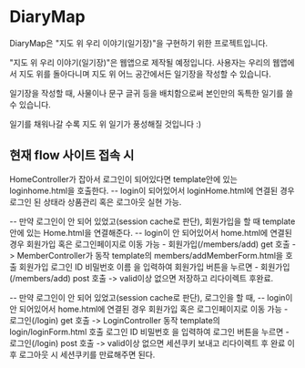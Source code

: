# DiaryMap
DiaryMap은 "지도 위 우리 이야기(일기장)"을 구현하기 위한 프로젝트입니다.

"지도 위 우리 이야기(일기장)"은 웹앱으로 제작될 예정입니다.
사용자는 우리의 웹앱에서 지도 위를 돌아다니며 지도 위 어느 공간에서든 일기장을 작성할 수 있습니다.

일기장을 작성할 때, 사물이나 문구 글귀 등을 배치함으로써 본인만의 독특한 일기를 쓸 수 있습니다.

일기를 채워나갈 수록 지도 위 일기가 풍성해질 것입니다 :)


현재 flow
사이트 접속 시
--
HomeController가 잡아서 로그인이 되어있다면
template안에 있는 loginhome.html을 호출한다.
    --
    login이 되어있어서 loginHome.html에 연결된 경우
    로그인 된 상태라 상품관리 혹은 로그아웃 실현 가능.

--
만약 로그인이 안 되어 있었고(session cache로 판단), 회원가입을 할 때
template 안에 있는 Home.html을 연결해준다.
    --
    login이 안 되어있어서 home.html에 연결된 경우
    회원가입 혹은 로그인페이지로 이동 가능
        - 회원가입(/members/add) get 호출 -> MemberController가 동작 
          template의 members/addMemberForm.html을 호출
        회원가입
        로그인 ID
        비밀번호
        이름
        을 입력하여 회원가입 버튼을 누르면
        - 회원가입(/members/add) post 호출 
            -> valid이상 없으면 저장하고 리다이렉트 후완료.

--
만약 로그인이 안 되어 있었고(session cache로 판단), 로그인을 할 때,
    --
    login이 안 되어있어서 home.html에 연결된 경우
    회원가입 혹은 로그인페이지로 이동 가능
        - 로그인(/login) get 호출 -> LoginController 동작 
          template의 login/loginForm.html 호출
        로그인 ID
        비밀번호
        을 입력하여 로그인 버튼을 누르면
        -  로그인(/login) post 호출 
            -> valid이상 없으면 세션쿠키 보내고 리다이렉트 후 완료
            이후 로그아웃 시 세션쿠키를 만료해주면 된다.

